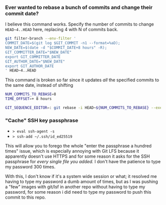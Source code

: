  
### Ever wanted to rebase a bunch of commits and change their commit date?

I believe this command works. Specify the number of commits to change `HEAD~4..HEAD` here, replacing 4 with N of commits back.

```bash
git filter-branch --env-filter '
COMMIT_DATE=$(git log $GIT_COMMIT -n1 --format=%aD);
NEW_DATE=$(date -d "$COMMIT_DATE+8 hours" -R);
GIT_COMMITTER_DATE="$NEW_DATE"
export GIT_COMMITTER_DATE
GIT_AUTHOR_DATE="$NEW_DATE"
export GIT_AUTHOR_DATE
' HEAD~4..HEAD
```




This command is broken so far since it updates _all_ the specified commits to the same date, instead of shifting

```bash
NUM_COMMITS_TO_REBASE=8
TIME_OFFSET=+ 8 hours

GIT_SEQUENCE_EDITOR=: git rebase -i HEAD~${NUM_COMMITS_TO_REBASE} --exec "git commit --amend --date \"$(date -d "$(git log $GIT_COMMIT -n1 --format=%aD)${TIME_OFFSET}" -R)\""
```



### "Cache" SSH key passphrase
- `> eval ssh-agent -s`
- `> ssh-add ~/.ssh/id_ed25519`


This will allow you to forego the whole "enter the passphrase a hundred times" issue, which is especially annoying with Git LFS because it apparently doesn't use HTTPS and for some reason it asks for the SSH passphrase for *every single file you added.* I don't have the patience to type my password 300 times.

With this, I don't know if it's a system wide session or what; it resolved me having to type my password a dumb amount of times, but as I was pushing a "few" images with git/lsf in another repo without having to type my password, for some reason i did need to type my password to push this commit to this repo.